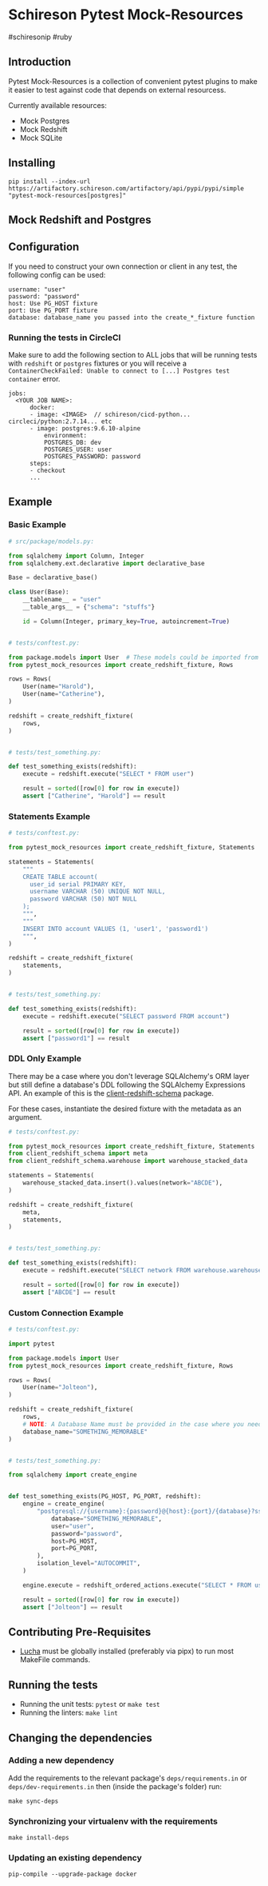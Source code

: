 # Schireson Pytest Mock-Resources

#schiresonip #ruby

## Introduction

Pytest Mock-Resources is a collection of convenient pytest plugins to make it easier to test against code that depends on external resourcess.

Currently available resources:

* Mock Postgres
* Mock Redshift
* Mock SQLite

## Installing

    pip install --index-url https://artifactory.schireson.com/artifactory/api/pypi/pypi/simple "pytest-mock-resources[postgres]"

## Mock Redshift and Postgres

## Configuration

If you need to construct your own connection or client in any test, the following config can be used:

    username: "user"
    password: "password"
    host: Use PG_HOST fixture
    port: Use PG_PORT fixture
    database: database_name you passed into the create_*_fixture function

### Running the tests in CircleCI

Make sure to add the following section to ALL jobs that will be running tests with `redshift` or `postgres` fixtures or you will receive a `ContainerCheckFailed: Unable to connect to [...] Postgres test container` error.

    jobs:
      <YOUR JOB NAME>:
          docker:
          - image: <IMAGE>  // schireson/cicd-python... circleci/python:2.7.14... etc
          - image: postgres:9.6.10-alpine
              environment:
              POSTGRES_DB: dev
              POSTGRES_USER: user
              POSTGRES_PASSWORD: password
          steps:
          - checkout
          ...


## Example

### Basic Example

```python
# src/package/models.py:

from sqlalchemy import Column, Integer
from sqlalchemy.ext.declarative import declarative_base

Base = declarative_base()

class User(Base):
    __tablename__ = "user"
    __table_args__ = {"schema": "stuffs"}

    id = Column(Integer, primary_key=True, autoincrement=True)


# tests/conftest.py:

from package.models import User  # These models could be imported from ANYWHERE
from pytest_mock_resources import create_redshift_fixture, Rows

rows = Rows(
    User(name="Harold"),
    User(name="Catherine"),
)

redshift = create_redshift_fixture(
    rows,
)


# tests/test_something.py:

def test_something_exists(redshift):
    execute = redshift.execute("SELECT * FROM user")

    result = sorted([row[0] for row in execute])
    assert ["Catherine", "Harold"] == result
```

### Statements Example

```python
# tests/conftest.py:

from pytest_mock_resources import create_redshift_fixture, Statements

statements = Statements(
    """
    CREATE TABLE account(
      user_id serial PRIMARY KEY,
      username VARCHAR (50) UNIQUE NOT NULL,
      password VARCHAR (50) NOT NULL
    );
    """,
    """
    INSERT INTO account VALUES (1, 'user1', 'password1')
    """,
)

redshift = create_redshift_fixture(
    statements,
)


# tests/test_something.py:

def test_something_exists(redshift):
    execute = redshift.execute("SELECT password FROM account")

    result = sorted([row[0] for row in execute])
    assert ["password1"] == result
```

### DDL Only Example

There may be a case where you don't leverage SQLAlchemy's ORM layer but still define a database's DDL following the SQLAlchemy Expressions API. An example of this is the [client-redshift-schema](https://github.com/schireson/client-redshift-schema) package.

For these cases, instantiate the desired fixture with the metadata as an argument.

```python
# tests/conftest.py:

from pytest_mock_resources import create_redshift_fixture, Statements
from client_redshift_schema import meta
from client_redshift_schema.warehouse import warehouse_stacked_data

statements = Statements(
    warehouse_stacked_data.insert().values(network="ABCDE"),
)

redshift = create_redshift_fixture(
    meta,
    statements,
)


# tests/test_something.py:

def test_something_exists(redshift):
    execute = redshift.execute("SELECT network FROM warehouse.warehouse_stacked_data")

    result = sorted([row[0] for row in execute])
    assert ["ABCDE"] == result
```

### Custom Connection Example

```python
# tests/conftest.py:

import pytest

from package.models import User
from pytest_mock_resources import create_redshift_fixture, Rows

rows = Rows(
    User(name="Jolteon"),
)

redshift = create_redshift_fixture(
    rows,
    # NOTE: A Database Name must be provided in the case where you need to create your own connection object.
    database_name="SOMETHING_MEMORABLE"
)


# tests/test_something.py:

from sqlalchemy import create_engine


def test_something_exists(PG_HOST, PG_PORT, redshift):
    engine = create_engine(
        "postgresql://{username}:{password}@{host}:{port}/{database}?sslmode=disable".format(
            database="SOMETHING_MEMORABLE",
            user="user",
            password="password",
            host=PG_HOST,
            port=PG_PORT,
        ),
        isolation_level="AUTOCOMMIT",
    )

    engine.execute = redshift_ordered_actions.execute("SELECT * FROM user")

    result = sorted([row[0] for row in execute])
    assert ["Jolteon"] == result
```

## Contributing Pre-Requisites

* [Lucha](https://github.com/schireson/lucha/) must be globally installed (preferably via pipx) to run most MakeFile commands.

## Running the tests

* Running the unit tests: `pytest` or `make test`
* Running the linters: `make lint`

## Changing the dependencies

### Adding a new dependency

Add the requirements to the relevant package's `deps/requirements.in` or `deps/dev-requirements.in`
then (inside the package's folder) run:

    make sync-deps

### Synchronizing your virtualenv with the requirements

    make install-deps

### Updating an existing dependency

    pip-compile --upgrade-package docker

